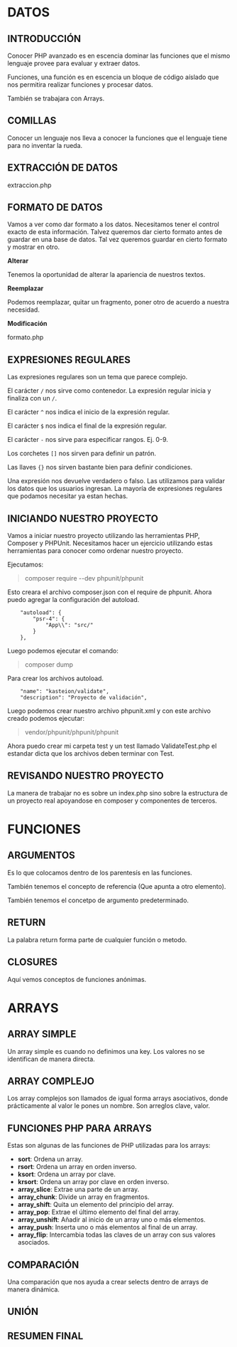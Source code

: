 # DATOS

## INTRODUCCIÓN

Conocer PHP avanzado es en escencia dominar las funciones que el mismo lenguaje provee para evaluar y extraer datos.

Funciones, una función es en escencia un bloque de código aíslado que nos permitira realizar funciones y procesar datos.

También se trabajara con Arrays.

## COMILLAS

Conocer un lenguaje nos lleva a conocer la funciones que el lenguaje tiene para no inventar la rueda.

## EXTRACCIÓN DE DATOS

extraccion.php

## FORMATO DE DATOS

Vamos a ver como dar formato a los datos. Necesitamos tener el control exacto de esta información. Talvez queremos dar cierto formato antes de guardar en una base de datos. Tal vez queremos guardar en cierto formato y mostrar en otro.

**Alterar**

Tenemos la oportunidad de alterar la apariencia de nuestros textos.

**Reemplazar**

Podemos reemplazar, quitar un fragmento, poner otro de acuerdo a nuestra necesidad.

**Modificación**

formato.php

## EXPRESIONES REGULARES

Las expresiones regulares son un tema que parece complejo. 

El carácter `/` nos sirve como contenedor. La expresión regular inicia y finaliza con un `/`.

El carácter `^` nos indica el inicio de la expresión regular.

El carácter `$` nos indica el final de la expresión regular.

El carácter `-` nos sirve para especificar rangos. Ej. 0-9.

Los corchetes `[]` nos sirven para definir un patrón.

Las llaves `{}` nos sirven bastante bien para definir condiciones.

Una expresión nos devuelve verdadero o falso. Las utilizamos para validar los datos que los usuarios ingresan. La mayoría de expresiones regulares que podamos necesitar ya estan hechas.

## INICIANDO NUESTRO PROYECTO

Vamos a iniciar nuestro proyecto utilizando las herramientas PHP, Composer y PHPUnit. Necesitamos hacer un ejercicio utilizando estas herramientas para conocer como ordenar nuestro proyecto.

Ejecutamos:

> composer require --dev phpunit/phpunit

Esto creara el archivo composer.json con el require de phpunit. Ahora puedo agregar la configuración del autoload.

        "autoload": {
            "psr-4": {
                "App\\": "src/"
            }
        },

Luego podemos ejecutar el comando:

> composer dump

Para crear los archivos autoload.

        "name": "kasteion/validate",
        "description": "Proyecto de validación",

Luego podemos crear nuestro archivo phpunit.xml y con este archivo creado podemos ejecutar:

> vendor/phpunit/phpunit/phpunit

Ahora puedo crear mi carpeta test y un test llamado ValidateTest.php el estandar dicta que los archivos deben terminar con Test.

## REVISANDO NUESTRO PROYECTO

La manera de trabajar no es sobre un index.php sino sobre la estructura de un proyecto real apoyandose en composer y componentes de terceros.

# FUNCIONES

## ARGUMENTOS

Es lo que colocamos dentro de los parentesís en las funciones. 

También tenemos el concepto de referencia (Que apunta a otro elemento).

También tenemos el concetpo de argumento predeterminado.

## RETURN

La palabra return forma parte de cualquier función o metodo.

## CLOSURES

Aquí vemos conceptos de funciones anónimas.

# ARRAYS

## ARRAY SIMPLE

Un array simple es cuando no definimos una key. Los valores no se identifican de manera directa.

## ARRAY COMPLEJO

Los array complejos son llamados de igual forma arrays asociativos, donde prácticamente al valor le pones un nombre. Son arreglos clave, valor.

## FUNCIONES PHP PARA ARRAYS

Estas son algunas de las funciones de PHP utilizadas para los arrays:

- **sort**: Ordena un array.
- **rsort**: Ordena un array en orden inverso.
- **ksort**: Ordena un array por clave.
- **krsort**: Ordena un array por clave en orden inverso.
- **array_slice**: Extrae una parte de un array.
- **array_chunk**: Divide un array en fragmentos.
- **array_shift**: Quita un elemento del principio del array.
- **array_pop**: Extrae el último elemento del final del array.
- **array_unshift**: Añadir al inicio de un array uno o más elementos.
- **array_push**: Inserta uno o más elementos al final de un array.
- **array_flip**: Intercambia todas las claves de un array con sus valores asociados.

## COMPARACIÓN

Una comparación que nos ayuda a crear selects dentro de arrays de manera dinámica.
## UNIÓN

## RESUMEN FINAL
